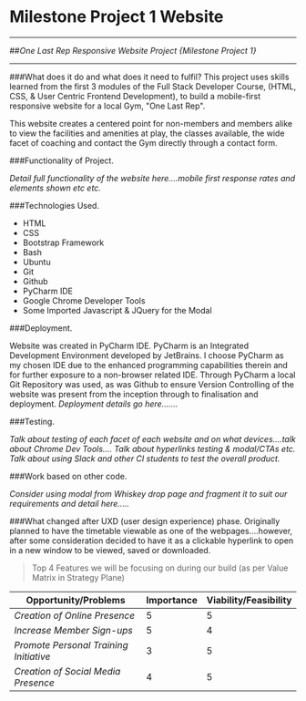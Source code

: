 # Milestone Project 1 Website 
***

##_One Last Rep Responsive Website Project {Milestone Project 1}_
***

###What does it do and what does it need to fulfil?
   This project uses skills learned from the first 3 modules of the Full Stack Developer Course, (HTML, CSS, &
   User Centric Frontend Development), to build a mobile-first responsive website for a local Gym, "One Last Rep".

   This website creates a centered point for non-members and members alike to view the facilities and amenities at play,
   the classes available, the wide facet of coaching and contact the Gym directly through a contact form.

###Functionality of Project.

<i>Detail full functionality of the website here....mobile first response rates and elements shown etc etc.</i>


###Technologies Used.
* HTML
* CSS
* Bootstrap Framework
* Bash
* Ubuntu
* Git
* Github
* PyCharm IDE
* Google Chrome Developer Tools
* Some Imported Javascript & JQuery for the Modal

###Deployment.

Website was created in PyCharm IDE. PyCharm is an Integrated Development Environment developed by JetBrains. I choose PyCharm
as my chosen IDE due to the enhanced programming capabilities therein and for further exposure to a non-browser related IDE.
Through PyCharm a local Git Repository was used, as was Github to ensure Version Controlling of the website was present from
the inception through to finalisation and deployment. <i>Deployment details go here.......</i>


###Testing.

<i>Talk about testing of each facet of each website and on what devices....talk about Chrome Dev Tools....
Talk about hyperlinks testing & modal/CTAs etc. Talk about using Slack and other CI students to test the overall product.</i>


###Work based on other code.

<i>Consider using modal from Whiskey drop page and fragment it to suit our requirements and detail here.....</i>


###What changed after UXD (user design experience) phase.
   Originally planned to have the timetable viewable as one of the webpages....however, after some consideration
   decided to have it as a clickable hyperlink to open in a new window to be viewed, saved or downloaded.

>Top 4 Features we will be focusing on during our build (as per Value Matrix in Strategy Plane)

Opportunity/Problems | Importance | Viability/Feasibility
--- | --- | ---
*Creation of Online Presence* | 5 | 5
*Increase Member Sign-ups* | 5| 4
*Promote Personal Training Initiative* | 3 | 5
*Creation of Social Media Presence* | 4 | 5